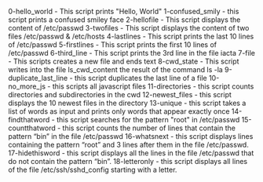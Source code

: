 0-hello_world - This script prints "Hello, World"
1-confused_smily - this script prints a confused smiley face
2-hellofile - This script displays the content of /etc/passwd
3-twofiles - This script displays the content of two files /etc/passwd & /etc/hosts
4-lastlines - This script prints the last 10 lines of /etc/passwd
5-firstlines - This script prints the first 10 lines of /etc/passwd
6-third_line - This script prints the 3rd line in the file iacta
7-file - This scripts creates a new file and ends text
8-cwd_state - This script writes into the file ls_cwd_content the result of the command ls -la
9-duplicate_last_line - this script duplicates the last line of a file
10-no_more_js - this scripts all javascript files
11-directories - this script counts directories and subdirectories in the cwd
12-newest_files - this script displays the 10 newest files in the directory
13-unique - this script takes a list of words as input and prints only words that appear exactly once
14-findthatword - this script searches for the pattern "root" in /etc/passwd
15-countthatword - this script counts the number of lines that contain the pattern “bin” in the file /etc/passwd
16-whatsnext - this script displays lines containing the pattern “root” and 3 lines after them in the file /etc/passwd.
17-hidethisword - this script displays all the lines in the file /etc/passwd that do not contain the pattern “bin”.
18-letteronly - this script displays all lines of the file /etc/ssh/sshd_config starting with a letter.



